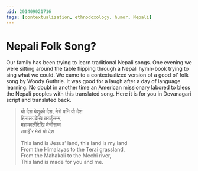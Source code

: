 ```yaml
---
uid: 201409021716
tags: [contextualization, ethnodoxology, humor, Nepali]
---
```


# Nepali Folk Song?

Our family has been trying to learn traditional Nepali songs. One evening we were sitting around the table flipping through a Nepali hymn-book trying to sing what we could. We came to a contextualized version of a good ol’ folk song by Woody Guthrie. It was good for a laugh after a day of language learning. No doubt in another time an American missionary labored to bless the Nepali peoples with this translated song. Here it is for you in Devanagari script and translated back.

> <span lang="ne">यो देश येशूको देश, मेरो पनि यो देश  
> हिमालयदेखि तराईसम्म,  
> महाकालीदेखि मेचीसम्म  
> तपाईँ र मेरो यो देश</span>
> 
> This land is Jesus’ land, this land is my land  
> From the Himalayas to the Terai grassland,  
> From the Mahakali to the Mechi river,  
> This land is made for you and me.
